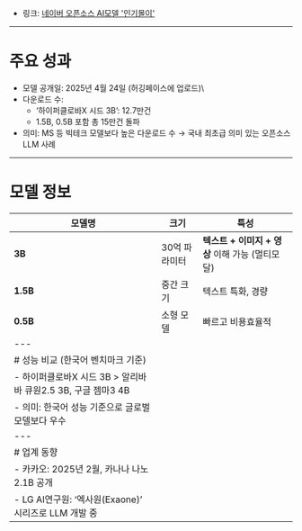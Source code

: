 <ul>
<li>링크: <a href="https://n.news.naver.com/mnews/article/009/0005496536">네이버 오픈소스 AI모델 '인기몰이'</a></li>
</ul>
<hr />
<h1 id="주요-성과">주요 성과</h1>
<ul>
<li>모델 공개일: 2025년 4월 24일 (허깅페이스에 업로드)\</li>
<li>다운로드 수:<ul>
<li>‘하이퍼클로바X 시드 3B’: 12.7만건</li>
<li>1.5B, 0.5B 포함 총 15만건 돌파</li>
</ul>
</li>
<li>의미: MS 등 빅테크 모델보다 높은 다운로드 수 → 국내 최초급 의미 있는 오픈소스 LLM 사례</li>
</ul>
<hr />
<h1 id="모델-정보">모델 정보</h1>
<table>
<thead>
<tr>
<th>모델명</th>
<th>크기</th>
<th>특성</th>
</tr>
</thead>
<tbody><tr>
<td><strong>3B</strong></td>
<td>30억 파라미터</td>
<td><strong>텍스트 + 이미지 + 영상</strong> 이해 가능 (멀티모달)</td>
</tr>
<tr>
<td><strong>1.5B</strong></td>
<td>중간 크기</td>
<td>텍스트 특화, 경량</td>
</tr>
<tr>
<td><strong>0.5B</strong></td>
<td>소형 모델</td>
<td>빠르고 비용효율적</td>
</tr>
<tr>
<td>---</td>
<td></td>
<td></td>
</tr>
<tr>
<td># 성능 비교 (한국어 벤치마크 기준)</td>
<td></td>
<td></td>
</tr>
<tr>
<td>- 하이퍼클로바X 시드 3B &gt; 알리바바 큐원2.5 3B, 구글 젬마3 4B</td>
<td></td>
<td></td>
</tr>
<tr>
<td>- 의미: 한국어 성능 기준으로 글로벌 모델보다 우수</td>
<td></td>
<td></td>
</tr>
<tr>
<td>---</td>
<td></td>
<td></td>
</tr>
<tr>
<td># 업계 동향</td>
<td></td>
<td></td>
</tr>
<tr>
<td>- 카카오: 2025년 2월, 카나나 나노 2.1B 공개</td>
<td></td>
<td></td>
</tr>
<tr>
<td>- LG AI연구원: ‘엑사원(Exaone)’ 시리즈로 LLM 개발 중</td>
<td></td>
<td></td>
</tr>
</tbody></table>
